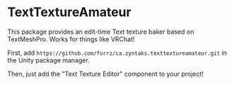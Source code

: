 # TextTextureAmateur

This package provides an edit-time Text texture baker based on TextMeshPro. Works for things like VRChat!

First, add `https://github.com/furrz/ca.zyntaks.texttextureamateur.git` in the Unity package manager.

Then, just add the "Text Texture Editor" component to your project!

